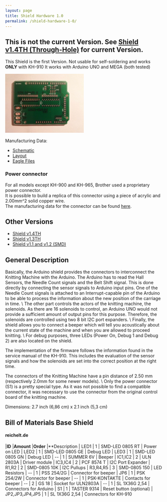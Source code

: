 ```yaml
---
layout: page
title: Shield Hardware 1.0
permalink: /shield-hardware-1-0/
---
```


## This is not the current Version. See [Shield v1.4TH (Through-Hole)](/shield-hardware/) for current Version.

This Shield is the first Version. Not usable for self-soldering and works **ONLY** with KH-910
It works with Arduino UNO and MEGA (both tested)

<img src="/assets/shields/1_0.jpg" width="50%">

Manufacturing Data:

* [Schematic](https://github.com/AllYarnsAreBeautiful/ayab-hardware/raw/v1.0/documents/schematic.pdf)
* [Layout](https://github.com/AllYarnsAreBeautiful/ayab-hardware/raw/v1.0/documents/arduino_shield.pdf)
* [Eagle Files](https://github.com/AllYarnsAreBeautiful/ayab-hardware/tree/v1.0/arduino)

### Power connector

For all models except KH-900 and KH-965, Brother used a proprietary power connector.<br>
It is possible to build a replica of this connector using a piece of acrylic and 2.00mm^2 solid copper wire. <br>
The manufacturing data for the connector can be found [here](https://github.com/AllYarnsAreBeautiful/ayab-hardware/raw/master/05_connectors/kh9xx_power.pdf).

## Other Versions

* [Shield v1.4TH](/shield-hardware/)
* [Shield v1.3TH](/shield-hardware-1-3/)
* [Shield v1.1 and v1.2 (SMD)](/shield-hardware-1-1/)

## General Description

Basically, the Arduino shield provides the connectors to interconnect the Knitting Machine with the Arduino. The Arduino has to read the Hall Sensors, the Needle Count signals and the Belt Shift signal. This is done directly by connecting the sensor signals to Arduino input pins. One of the Needle Count signals is attached to an Interrupt-capable pin of the Arduino to be able to process the information about the new position of the carriage in time. \\
The other part controls the actors of the knitting machine, the solenoids. As there are 16 solenoids to control, an Arduino UNO would not provide a sufficient amount of output pins for this purpose. Therefore, the solenoids are controlled using two 8 bit I2C port expanders. \\
Finally, the shield allows you to connect a beeper which will tell you acoustically about the current state of the machine and when you are allowed to proceed knitting. \\
For debug purposes, three LEDs (Power On, Debug 1 and Debug 2) are also located on the shield.

The implementation of the firmware follows the information found in the service manual of the KH-910. This includes the evaluation of the sensor signals and how the solenoids are set into the correct position at the right time.

The connectors of the Knitting Machine have a pin distance of 2.50 mm (respectively 2.0mm for some newer models). \\
Only the power connector (S1) is a pretty special type. As it was not possible to find a compatible connector, it was necessary to use the connector from the original control board of the knitting machine.

Dimensions: 2.7 inch (6,86 cm) x 2.1 inch (5,3 cm)

## Bill of Materials Base Shield

#### reichelt.de

|**ID**            |**Amount** |**Order**        |**Description
|  LED1            |         1 | SMD-LED 0805 RT | Power on LED
|  LED2            |         1 | SMD-LED 0805 GE | Debug LED
|  LED3            |         1 | SMD-LED 0805 GN | Debug LED
|  --              |         1 | SUMMER 6V       | Beeper
|  IC1,IC2         |         2 | ULN 2803A       | Driver module
|  IC3,IC4         |         2 | PCF 8574 T      | I2C Port Expander
|  R1,R2           |         2 | SMD-0805 10K    | I2C Pullups
|  R3,R4,R5        |         3 | SMD-0805 150    | LED Resistors
|  --              |         1 | PSS 254/2G      | Connector for beeper
|  JP6             |         1 | PSK 254/2W      | Connector for beeper
|  --              |         1 | PSK-KONTAKTE    | Contacts for beeper
|  --              |         2 | GS 18           | Socket for ULN2803A
|  --              |         1 | SL 1X36G 2,54   | Connectors for Arduino
|  S1              |         1 | TASTER 9314     | Reset button (optional)
|  JP2,JP3,JP4,JP5 |         1 | SL 1X36G 2,54   | Connectors for KH-910
